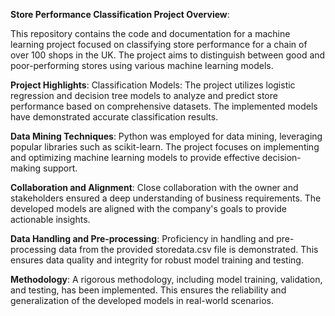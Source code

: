 **Store Performance Classification Project
Overview**:

This repository contains the code and documentation for a machine learning project focused on classifying store performance for a chain of over 100 shops in the UK. The project aims to distinguish between good and poor-performing stores using various machine learning models.

**Project Highlights**:
Classification Models: The project utilizes logistic regression and decision tree models to analyze and predict store performance based on comprehensive datasets. The implemented models have demonstrated accurate classification results.

**Data Mining Techniques**: Python was employed for data mining, leveraging popular libraries such as scikit-learn. The project focuses on implementing and optimizing machine learning models to provide effective decision-making support.

**Collaboration and Alignment**: Close collaboration with the owner and stakeholders ensured a deep understanding of business requirements. The developed models are aligned with the company's goals to provide actionable insights.

**Data Handling and Pre-processing**: Proficiency in handling and pre-processing data from the provided storedata.csv file is demonstrated. This ensures data quality and integrity for robust model training and testing.

**Methodology**: A rigorous methodology, including model training, validation, and testing, has been implemented. This ensures the reliability and generalization of the developed models in real-world scenarios.


